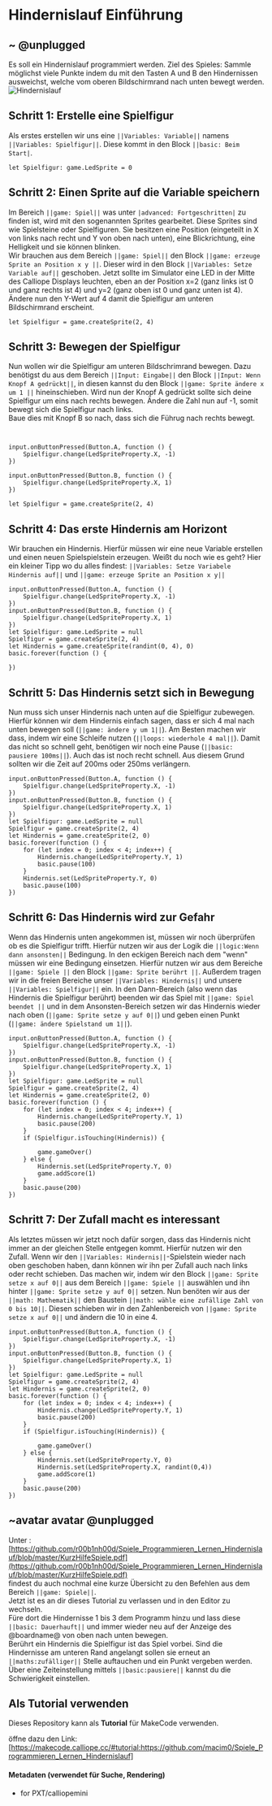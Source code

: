 # Hindernislauf Einführung


## ~ @unplugged
Es soll ein Hindernislauf programmiert werden.
Ziel des Spieles: Sammle möglichst viele Punkte indem du mit den Tasten A und B den Hindernissen ausweichst, welche vom oberen Bildschirmrand nach unten bewegt werden.
![Hindernislauf](https://github.com/r00b1nh00d/Spiele_Programmieren_Lernen_Hindernislauf/blob/master/HindernislaufGIF.gif?raw=true)


## Schritt 1: Erstelle eine Spielfigur
Als erstes erstellen wir uns eine ``||Variables: Variable||`` namens ``||Variables: Spielfigur||``. Diese kommt in den Block ``||basic: Beim Start|``.
```blocks
let Spielfigur: game.LedSprite = 0

```

## Schritt 2: Einen Sprite auf die Variable speichern
Im Bereich ``||game: Spiel||`` was unter ``|advanced: Fortgeschritten|`` zu finden ist, wird mit den sogenannten Sprites gearbeitet. Diese Sprites sind wie Spielsteine oder Spielfiguren. Sie besitzen eine Position (eingeteilt in X von links nach recht und Y von oben nach unten), eine Blickrichtung, eine Helligkeit und sie können blinken.  <br>
Wir brauchen aus dem Bereich ``||game: Spiel||`` den Block ``||game: erzeuge Sprite an Position x y ||``. Dieser wird in den Block ``||Variables: Setze Variable auf||`` geschoben.
Jetzt sollte im Simulator eine LED in der Mitte des Calliope Displays leuchten, eben an der Position x=2 (ganz links ist 0 und ganz rechts ist 4) und y=2 (ganz oben ist 0 und ganz unten ist 4). Ändere nun den Y-Wert auf 4 damit die Spielfigur am unteren Bildschirmrand erscheint.

```blocks 
let Spielfigur = game.createSprite(2, 4)
```

## Schritt 3: Bewegen der Spielfigur
Nun wollen wir die Spielfigur am unteren Bildschrimrand bewegen. 
Dazu benötigst du aus dem Bereich ``||Input: Eingabe||`` den Block ``||Input: Wenn Knopf A gedrückt||``, in diesen kannst du den Block ``||game: Sprite ändere x um 1 ||`` hineinschieben. Wird nun der Knopf A gedrückt sollte sich deine Spielfigur um eins nach rechts bewegen. Ändere die Zahl nun auf -1, somit bewegt sich die Spielfigur nach links.<br>
Baue dies mit Knopf B so nach, dass sich die Führug nach rechts bewegt. 

```blocks


input.onButtonPressed(Button.A, function () {
    Spielfigur.change(LedSpriteProperty.X, -1)
})

input.onButtonPressed(Button.B, function () {
    Spielfigur.change(LedSpriteProperty.X, 1)
})

let Spielfigur = game.createSprite(2, 4)
```

## Schritt 4: Das erste Hindernis am Horizont
Wir brauchen ein Hindernis. Hierfür müssen wir eine neue Variable erstellen und einen neuen Spielspielstein erzeugen. Weißt du noch wie es geht? 
Hier ein kleiner Tipp wo du alles findest: ``||Variables: Setze Variabele Hindernis auf||`` und ``||game: erzeuge Sprite an Position x y||``<br>

```blocks
input.onButtonPressed(Button.A, function () {
    Spielfigur.change(LedSpriteProperty.X, -1)
})
input.onButtonPressed(Button.B, function () {
    Spielfigur.change(LedSpriteProperty.X, 1)
})
let Spielfigur: game.LedSprite = null
Spielfigur = game.createSprite(2, 4)
let Hindernis = game.createSprite(randint(0, 4), 0)
basic.forever(function () {
	
})
```

## Schritt 5: Das Hindernis setzt sich in Bewegung
Nun muss sich unser Hindernis nach unten auf die Spielfigur zubewegen. Hierfür können wir dem Hindernis einfach sagen, dass er sich 4 mal nach unten bewegen soll (``||game: ändere y um 1||``). 
Am Besten machen wir dass, indem wir eine Schleife nutzen (``||loops: wiederhole 4 mal||``). Damit das nicht so schnell geht, benötigen wir noch eine Pause (``||basic: pausiere 100ms||``). Auch das ist noch recht schnell. Aus diesem Grund sollten wir die Zeit auf 200ms oder 250ms verlängern.<br>

```blocks
input.onButtonPressed(Button.A, function () {
    Spielfigur.change(LedSpriteProperty.X, -1)
})
input.onButtonPressed(Button.B, function () {
    Spielfigur.change(LedSpriteProperty.X, 1)
})
let Spielfigur: game.LedSprite = null
Spielfigur = game.createSprite(2, 4)
let Hindernis = game.createSprite(2, 0)
basic.forever(function () {
	for (let index = 0; index < 4; index++) {
        Hindernis.change(LedSpriteProperty.Y, 1)
        basic.pause(100)
    }
    Hindernis.set(LedSpriteProperty.Y, 0)
    basic.pause(100)
})
```

## Schritt 6: Das Hindernis wird zur Gefahr
Wenn das Hindernis unten angekommen ist, müssen wir noch überprüfen ob es die Spielfigur trifft. Hierfür nutzen wir aus der Logik die 
``||logic:Wenn dann ansonsten||`` Bedingung. In den eckigen Bereich nach dem "wenn" müssen wir eine Bedingung einsetzen.
Hierfür nutzen wir aus dem Bereiche ``||game: Spiele ||`` den Block ``||game: Sprite berührt ||``. 
Außerdem tragen wir in die freien Bereiche unser ``||Variables: Hindernis||`` und unsere ``||Variables: Spielfigur||`` ein.
In den Dann-Bereich (also wenn das Hindernis die Spielfigur berührt) beenden wir das Spiel mit ``||game: Spiel beendet ||`` und in dem Ansonsten-Bereich
setzen wir das Hindernis wieder nach oben (``||game: Sprite setze y auf 0||``) und geben einen Punkt (``||game: ändere Spielstand um 1||``).
```blocks
input.onButtonPressed(Button.A, function () {
    Spielfigur.change(LedSpriteProperty.X, -1)
})
input.onButtonPressed(Button.B, function () {
    Spielfigur.change(LedSpriteProperty.X, 1)
})
let Spielfigur: game.LedSprite = null
Spielfigur = game.createSprite(2, 4)
let Hindernis = game.createSprite(2, 0)
basic.forever(function () {
	for (let index = 0; index < 4; index++) {
        Hindernis.change(LedSpriteProperty.Y, 1)
        basic.pause(200)
    }
    if (Spielfigur.isTouching(Hindernis)) {
        
        game.gameOver()
    } else {
        Hindernis.set(LedSpriteProperty.Y, 0)
        game.addScore(1)
    }
    basic.pause(200)
})
```

## Schritt 7: Der Zufall macht es interessant
Als letztes müssen wir jetzt noch dafür sorgen, dass das Hindernis nicht immer an der gleichen Stelle entgegen kommt. Hierfür nutzen wir den Zufall.
Wenn wir den ``||Variables: Hindernis||``-Spielstein wieder nach oben geschoben haben, dann können wir ihn per Zufall auch nach links oder recht schieben.
Das machen wir, indem wir den Block ``||game: Sprite setze x auf 0||`` aus dem Bereich ``||game: Spiele ||`` auswählen und ihn hinter 
``||game: Sprite setze y auf 0||`` setzen. Nun benöten wir aus der ``||math: Mathematik||`` den Baustein ``||math: wähle eine zufällige Zahl von 0 bis 10||``. 
Diesen schieben wir in den Zahlenbereich von ``||game: Sprite setze x auf 0||`` und ändern die 10 in eine 4.
```blocks
input.onButtonPressed(Button.A, function () {
    Spielfigur.change(LedSpriteProperty.X, -1)
})
input.onButtonPressed(Button.B, function () {
    Spielfigur.change(LedSpriteProperty.X, 1)
})
let Spielfigur: game.LedSprite = null
Spielfigur = game.createSprite(2, 4)
let Hindernis = game.createSprite(2, 0)
basic.forever(function () {
	for (let index = 0; index < 4; index++) {
        Hindernis.change(LedSpriteProperty.Y, 1)
        basic.pause(200)
    }
    if (Spielfigur.isTouching(Hindernis)) {
        
        game.gameOver()
    } else {
        Hindernis.set(LedSpriteProperty.Y, 0)
        Hindernis.set(LedSpriteProperty.X, randint(0,4))
        game.addScore(1)
    }
    basic.pause(200)
})
```

## ~avatar avatar @unplugged
Unter : [https://github.com/r00b1nh00d/Spiele_Programmieren_Lernen_Hindernislauf/blob/master/KurzHilfeSpiele.pdf](https://github.com/r00b1nh00d/Spiele_Programmieren_Lernen_Hindernislauf/blob/master/KurzHilfeSpiele.pdf) <br>
findest du auch nochmal eine kurze Übersicht zu den Befehlen aus dem Bereich ``||game: Spiele||``. <br>
Jetzt ist es an dir dieses Tutorial zu verlassen und in den Editor zu wechseln. <br>
Füre dort die Hindernisse 1 bis 3 dem Programm hinzu und lass diese ``||basic: Dauerhauft||`` und immer wieder neu auf der Anzeige des @boardname@ von oben nach unten bewegen. <br>
Berührt ein Hindernis die Spielfigur ist das Spiel vorbei. Sind die Hindernisse am unteren Rand angelangt sollen sie erneut an ``||maths:zufälliger||`` Stelle auftauchen und ein Punkt vergeben werden. Über eine Zeiteinstellung mittels ``||basic:pausiere||`` kannst du die Schwierigkeit einstellen. 




## Als Tutorial verwenden

Dieses Repository kann als **Tutorial** für MakeCode verwenden.

öffne dazu den Link: [https://makecode.calliope.cc/#tutorial:https://github.com/macim0/Spiele_Programmieren_Lernen_Hindernislauf]
#### Metadaten (verwendet für Suche, Rendering)

* for PXT/calliopemini
<script src="https://makecode.com/gh-pages-embed.js"></script><script>makeCodeRender("{{ site.makecode.home_url }}", "{{ site.github.owner_name }}/{{ site.github.repository_name }}");</script>
